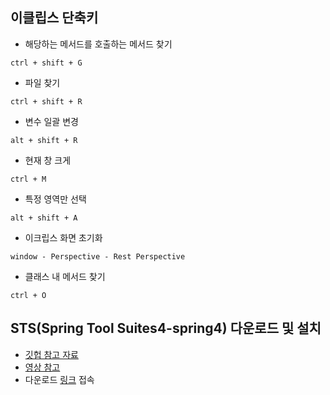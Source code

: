 ## 이클립스 단축키
- 해당하는 메서드를 호출하는 메서드 찾기
```
ctrl + shift + G
```
- 파일 찾기
```
ctrl + shift + R
```
- 변수 일괄 변경
```
alt + shift + R
```
- 현재 창 크게
```
ctrl + M
```
- 특정 영역만 선택
```
alt + shift + A
```
- 이크립스 화면 초기화 
```
window - Perspective - Rest Perspective
```
- 클래스 내 메서드 찾기
```
ctrl + O
```



## STS(Spring Tool Suites4-spring4) 다운로드 및 설치
- [깃헙 참고 자료](https://github.com/swacademy/Spring5/blob/master/2.%20Configure%20for%20Lab.pdf)
- [영상 참고](https://www.youtube.com/watch?v=YjABboSVRRM&feature=youtu.be)
- 다운로드 [링크](https://spring.io/) 접속


